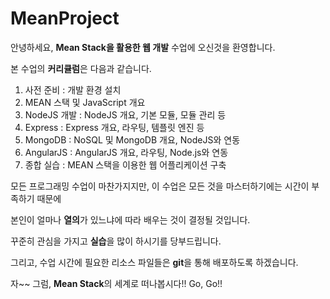 # MeanProject

안녕하세요, **Mean Stack을 활용한 웹 개발** 수업에 오신것을 환영합니다.

본 수업의 **커리큘럼**은 다음과 같습니다.

1. 사전 준비 : 개발 환경 설치
2. MEAN 스택 및 JavaScript 개요
3. NodeJS 개발 : NodeJS 개요, 기본 모듈, 모듈 관리 등
4. Express : Express 개요, 라우팅, 템플릿 엔진 등
5. MongoDB : NoSQL 및 MongoDB 개요, NodeJS와 연동
6. AngularJS : AngularJS 개요, 라우팅, Node.js와 연동
7. 종합 실습 : MEAN 스택을 이용한 웹 어플리케이션 구축

모든 프로그래밍 수업이 마찬가지지만, 이 수업은 모든 것을 마스터하기에는 시간이 부족하기 때문에

본인이 얼마나 **열의**가 있느냐에 따라 배우는 것이 결정될 것입니다.

꾸준히 관심을 가지고 **실습**을 많이 하시기를 당부드립니다.

그리고, 수업 시간에 필요한 리소스 파일들은 **git**을 통해 배포하도록 하겠습니다.

자~~ 그럼, **Mean Stack**의 세계로 떠나봅시다!! Go, Go!!
